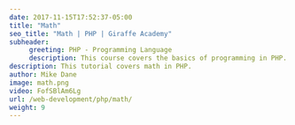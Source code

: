 ```yaml
---
date: 2017-11-15T17:52:37-05:00
title: "Math"
seo_title: "Math | PHP | Giraffe Academy"
subheader:
     greeting: PHP - Programming Language
     description: This course covers the basics of programming in PHP. Work your way through the videos and we'll teach you everything you need to know to start your programming journey!
description: This tutorial covers math in PHP.
author: Mike Dane
image: math.png
video: FofSBlAm6Lg
url: /web-development/php/math/
weight: 9
---
```

